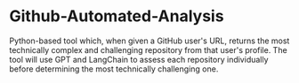 # Github-Automated-Analysis
Python-based tool which, when given a GitHub user's URL, returns the most technically complex and challenging repository from that user's profile. The tool will use GPT and LangChain to assess each repository individually before determining the most technically challenging one. 
